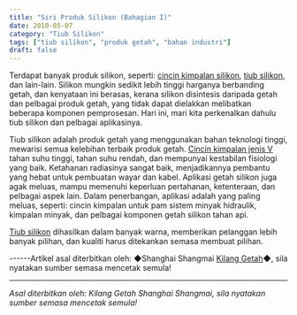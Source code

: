 ```yaml
---
title: "Siri Produk Silikon (Bahagian I)"
date: 2010-05-07
category: "Tiub Silikon"
tags: ["tiub silikon", "produk getah", "bahan industri"]
draft: false
---
```


Terdapat banyak produk silikon, seperti: [cincin kimpalan silikon](http://www.smpolymer.com/), [tiub silikon](http://www.smpolymer.com/guijiaoguan/), dan lain-lain. Silikon mungkin sedikit lebih tinggi harganya berbanding getah, dan kenyataan ini berasas, kerana silikon disintesis daripada getah dan pelbagai produk getah, yang tidak dapat dielakkan melibatkan beberapa komponen pemprosesan. Hari ini, mari kita perkenalkan dahulu tiub silikon dan pelbagai aplikasinya.

Tiub silikon adalah produk getah yang menggunakan bahan teknologi tinggi, mewarisi semua kelebihan terbaik produk getah. [Cincin kimpalan jenis V](http://www.smpolymer.com/) tahan suhu tinggi, tahan suhu rendah, dan mempunyai kestabilan fisiologi yang baik. Ketahanan radiasinya sangat baik, menjadikannya pembantu yang hebat untuk pembuatan wayar dan kabel. Aplikasi getah silikon juga agak meluas, mampu memenuhi keperluan pertahanan, ketenteraan, dan pelbagai aspek lain. Dalam penerbangan, aplikasi adalah yang paling meluas, seperti: cincin kimpalan untuk pam sistem minyak hidraulik, kimpalan minyak, dan pelbagai komponen getah silikon tahan api.

[Tiub silikon](http://www.smpolymer.com/guijiaoguan/) dihasilkan dalam banyak warna, memberikan pelanggan lebih banyak pilihan, dan kualiti harus ditekankan semasa membuat pilihan.

------Artikel asal diterbitkan oleh: ◆Shanghai Shangmai [Kilang Getah](http://www.smpolymer.com/)◆, sila nyatakan sumber semasa mencetak semula!

---

*Asal diterbitkan oleh: Kilang Getah Shanghai Shangmai, sila nyatakan sumber semasa mencetak semula!*